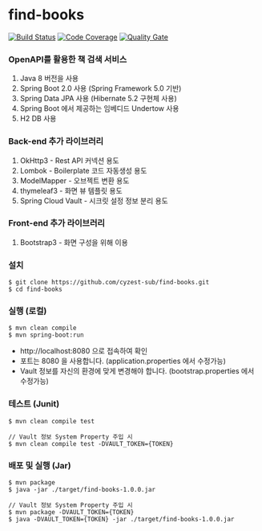 # find-books

[![Build Status](https://travis-ci.org/cyzest/find-books.svg?branch=master)](https://travis-ci.org/cyzest/find-books)
[![Code Coverage](https://codecov.io/gh/cyzest/find-books/branch/master/graph/badge.svg)](https://codecov.io/gh/cyzest/find-books)
[![Quality Gate](https://sonarcloud.io/api/project_badges/measure?project=com.cyzest%3Afind-books&metric=alert_status)](https://sonarcloud.io/dashboard?id=com.cyzest%3Afind-books)

### OpenAPI를 활용한 책 검색 서비스

1. Java 8 버전을 사용
1. Spring Boot 2.0 사용 (Spring Framework 5.0 기반)
1. Spring Data JPA 사용 (Hibernate 5.2 구현체 사용)
1. Spring Boot 에서 제공하는 임베디드 Undertow 사용
1. H2 DB 사용

### Back-end 추가 라이브러리
1. OkHttp3 - Rest API 커넥션 용도
1. Lombok - Boilerplate 코드 자동생성 용도
1. ModelMapper - 오브젝트 변환 용도
1. thymeleaf3 - 화면 뷰 템플릿 용도
1. Spring Cloud Vault - 시크릿 설정 정보 분리 용도

### Front-end 추가 라이브러리
1. Bootstrap3 - 화면 구성을 위해 이용

### 설치

```
$ git clone https://github.com/cyzest-sub/find-books.git
$ cd find-books
```

### 실행 (로컬)

```
$ mvn clean compile
$ mvn spring-boot:run
```
* http://localhost:8080 으로 접속하여 확인
* 포트는 8080 을 사용합니다. (application.properties 에서 수정가능)
* Vault 정보를 자신의 환경에 맞게 변경해야 합니다. (bootstrap.properties 에서 수정가능)

### 테스트 (Junit)

```
$ mvn clean compile test

// Vault 정보 System Property 주입 시
$ mvn clean compile test -DVAULT_TOKEN={TOKEN}
```

### 배포 및 실행 (Jar)

```
$ mvn package
$ java -jar ./target/find-books-1.0.0.jar

// Vault 정보 System Property 주입 시
$ mvn package -DVAULT_TOKEN={TOKEN}
$ java -DVAULT_TOKEN={TOKEN} -jar ./target/find-books-1.0.0.jar
```